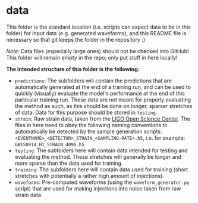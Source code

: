 # data

This folder is the standard location (i.e. scripts can expect data to be in this folder) for input data (e.g. generated waveforms), and this README file is necessary so that git keeps the folder in the repository :)

*Note:* Data files (especially large ones) should not be checked into GitHub! This folder will remain empty in the repo; only put stuff in here locally!

**The intended structure of this folder is the following:**
* `predictions`: The subfolders will contain the predictions that are automatically generated at the end of a training run, and can be used to quickly (visually) evaluate the model's performance at the end of this particular training run.
  These data are not meant for properly evaluating the method as such, as this should be done on longer, sparser stretches of data. Data for this purpose should be stored in `testing`.
* `strain`: Raw strain data, taken from the [LIGO Open Science Center](https://losc.ligo.org/events/). The files in here need to obey the following naming conventions to automatically be detected by the sample generation scripts: `<EVENTNAME>_<DETECTOR>_STRAIN_<SAMPLING-RATE>.h5`, i.e. for example: `GW150914_H1_STRAIN_4096.h5`
* `testing`: The subfolders here will contain data intended for testing and evaluating the method. These stretches will generally be longer and more sparse than the data used for training.
* `training`: The subfolders here will contain data used for training (short stretches with potentially a rather high amount of injections).
* `waveforms`: Pre-computed waveforms (using the `waveform_generator.py` script) that are used for making injections into noise taken from raw strain data.


